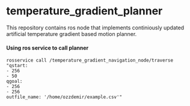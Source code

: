 # temperature_gradient_planner
This repository contains ros node that implements continiously updated artificial temperature gradient based motion planner.

#### Using ros service to call planner

```
rosservice call /temperature_gradient_navigation_node/traverse "qstart:
- 256
- 50
qgoal:
- 256
- 256
outfile_name: '/home/ozzdemir/example.csv'" 

```